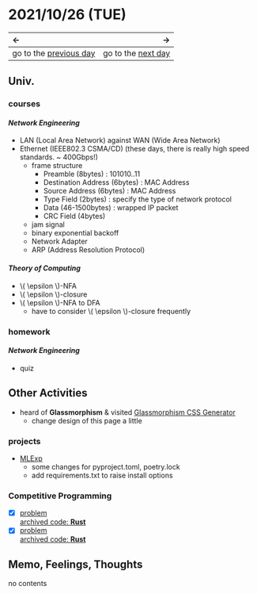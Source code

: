 # 2021/10/26 (TUE)
|←|→|
|:---|---:|
go to the [previous day](./25th.md) | go to the [next day](./27th.md)

## Univ.
### courses
#### *Network Engineering*
- LAN (Local Area Network) against WAN (Wide Area Network)
- Ethernet (IEEE802.3 CSMA/CD) (these days, there is really high speed standards. ~ 400Gbps!)
  - frame structure
    - Preamble (8bytes) : 101010..11
    - Destination Address (6bytes) : MAC Address
    - Source Address (6bytes) : MAC Address
    - Type Field (2bytes) : specify the type of network protocol
    - Data (46-1500bytes) : wrapped IP packet
    - CRC Field (4bytes)
  - jam signal
  - binary exponential backoff
  - Network Adapter
  - ARP (Address Resolution Protocol)

#### *Theory of Computing*
- \\( \epsilon \\)-NFA
- \\( \epsilon \\)-closure
- \\( \epsilon \\)-NFA to DFA
  - have to consider \\( \epsilon \\)-closure frequently

### homework
#### *Network Engineering*
- quiz

## Other Activities
- heard of **Glassmorphism** & visited [Glassmorphism CSS Generator](https://hype4.academy/tools/glassmorphism-generator)
  - change design of this page a little

### projects
- [MLExp](https://github.com/OtsuKotsu/MLExp)
  - some changes for pyproject.toml, poetry.lock
  - add requirements.txt to raise install options

### Competitive Programming
- [x] [problem](https://atcoder.jp/contests/abc189/tasks/abc189_c)  
  [archived code: **Rust**](https://github.com/OtsuKotsu/training_rust/blob/main/archive/ABC/ABC189/c.rs)  
- [x] [problem](https://atcoder.jp/contests/abc189/tasks/abc189_d)  
  [archived code: **Rust**](https://github.com/OtsuKotsu/training_rust/blob/main/archive/ABC/ABC189/d.rs)  

## Memo, Feelings, Thoughts
no contents
